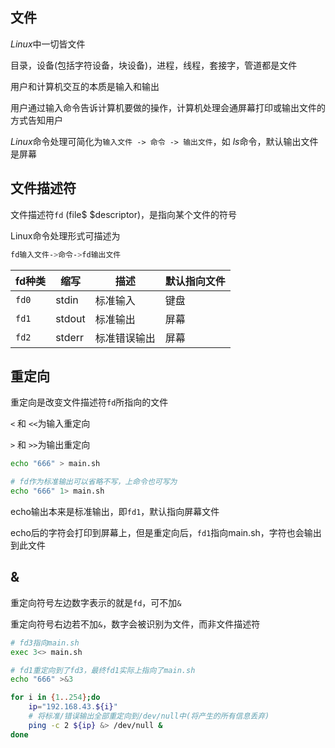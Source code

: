 <!--
 * @Description: 
 * @Version: 1.0
 * @Author: DaLao
 * @Email: dalao_li@163.com
 * @Date: 2021-03-30 11:54:45
 * @LastEditors: DaLao
 * @LastEditTime: 2022-01-02 22:51:50
-->

## 文件

$Linux$中一切皆文件

目录，设备(包括字符设备，块设备)，进程，线程，套接字，管道都是文件

用户和计算机交互的本质是输入和输出

用户通过输入命令告诉计算机要做的操作，计算机处理会通屏幕打印或输出文件的方式告知用户

$Linux$命令处理可简化为`输入文件 -> 命令 -> 输出文件`，如 $ls$命令，默认输出文件是屏幕


## 文件描述符

文件描述符`fd` (file$ $descriptor)，是指向某个文件的符号

Linux命令处理形式可描述为

```sh
fd输入文件->命令->fd输出文件
```

| fd种类 | 缩写   | 描述         | 默认指向文件 |
| ------ | ------ | ------------ | ------------ |
| `fd0`  | stdin  | 标准输入     | 键盘         |
| `fd1`  | stdout | 标准输出     | 屏幕         |
| `fd2`  | stderr | 标准错误输出 | 屏幕         |


## 重定向

重定向是改变文件描述符`fd`所指向的文件

`<` 和 `<<`为输入重定向

`>` 和 `>>`为输出重定向

```sh
echo "666" > main.sh

# fd作为标准输出可以省略不写，上命令也可写为
echo "666" 1> main.sh
```
echo输出本来是标准输出，即`fd1`，默认指向屏幕文件

echo后的字符会打印到屏幕上，但是重定向后，`fd1`指向main.sh，字符也会输出到此文件


## &

重定向符号左边数字表示的就是`fd`，可不加`&`  

重定向符号右边若不加`&`，数字会被识别为文件，而非文件描述符


```sh
# fd3指向main.sh
exec 3<> main.sh

# fd1重定向到了fd3，最终fd1实际上指向了main.sh
echo "666" >&3
```

```sh
for i in {1..254};do
    ip="192.168.43.${i}"
    # 将标准/错误输出全部重定向到/dev/null中(将产生的所有信息丢弃)
    ping -c 2 ${ip} &> /dev/null &
done
```